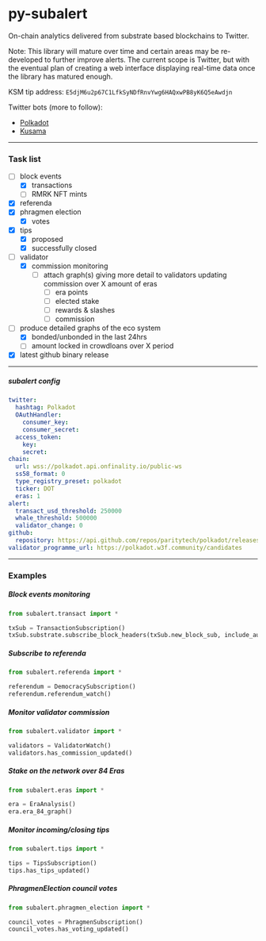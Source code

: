 # py-subalert

On-chain analytics delivered from substrate based blockchains to Twitter.

Note: This library will mature over time and certain areas may be re-developed to further improve alerts. The current scope is Twitter, but with the eventual plan of creating a web interface displaying real-time data once the library has matured enough.

KSM tip address: `E5djM6u2p67C1LfkSyNDfRnvYwg6HAQxwPB8yK6Q5eAwdjn`  

Twitter bots (more to follow):
- [Polkadot](https://twitter.com/PolkadotTxs)   
- [Kusama](https://twitter.com/KusamaTxs)

---

### Task list 
* [ ] block events
    * [x] transactions
    * [ ] RMRK NFT mints
* [x] referenda
* [x] phragmen election
    * [x] votes
* [x] tips
    * [x] proposed
    * [x] successfully closed
* [ ] validator
    * [x] commission monitoring
        * [ ] attach graph(s) giving more detail to validators updating commission over X amount of eras
            * [ ] era points
            * [ ] elected stake
            * [ ] rewards & slashes
            * [ ] commission
* [ ] produce detailed graphs of the eco system
    * [x] bonded/unbonded in the last 24hrs
    * [ ] amount locked in crowdloans over X period
* [x] latest github binary release
---
##### subalert config
```yaml 
twitter:
  hashtag: Polkadot
  OAuthHandler:
    consumer_key: 
    consumer_secret: 
  access_token:
    key: 
    secret: 
chain:
  url: wss://polkadot.api.onfinality.io/public-ws
  ss58_format: 0
  type_registry_preset: polkadot
  ticker: DOT
  eras: 1
alert:
  transact_usd_threshold: 250000
  whale_threshold: 500000
  validator_change: 0
github:
  repository: https://api.github.com/repos/paritytech/polkadot/releases/latest
validator_programme_url: https://polkadot.w3f.community/candidates
```

---

### Examples
##### Block events monitoring
```python
from subalert.transact import *

txSub = TransactionSubscription()
txSub.substrate.subscribe_block_headers(txSub.new_block_sub, include_author=True)
```

##### Subscribe to referenda
```python 
from subalert.referenda import *

referendum = DemocracySubscription()
referendum.referendum_watch()
```

##### Monitor validator commission
```python
from subalert.validator import *

validators = ValidatorWatch()
validators.has_commission_updated()
```

##### Stake on the network over 84 Eras
```python
from subalert.eras import *

era = EraAnalysis()
era.era_84_graph()
```

##### Monitor incoming/closing tips
```python
from subalert.tips import *

tips = TipsSubscription()
tips.has_tips_updated()
```

##### PhragmenElection council votes
```python
from subalert.phragmen_election import *

council_votes = PhragmenSubscription()
council_votes.has_voting_updated()
```
